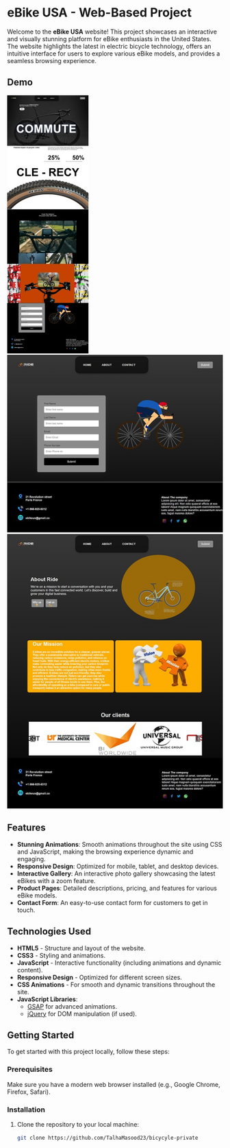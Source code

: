 # eBike USA - Web-Based Project

Welcome to the **eBike USA** website! This project showcases an interactive and visually stunning platform for eBike enthusiasts in the United States. The website highlights the latest in electric bicycle technology, offers an intuitive interface for users to explore various eBike models, and provides a seamless browsing experience.

## Demo

![eBike USA Website Demo home](image/001.jpeg)
![eBike USA Website Demo contact](image/002.jpeg)
![eBike USA Website Demo about](image/003.jpeg)


## Features

- **Stunning Animations**: Smooth animations throughout the site using CSS and JavaScript, making the browsing experience dynamic and engaging.
- **Responsive Design**: Optimized for mobile, tablet, and desktop devices.
- **Interactive Gallery**: An interactive photo gallery showcasing the latest eBikes with a zoom feature.
- **Product Pages**: Detailed descriptions, pricing, and features for various eBike models.
- **Contact Form**: An easy-to-use contact form for customers to get in touch.

## Technologies Used

- **HTML5** - Structure and layout of the website.
- **CSS3** - Styling and animations.
- **JavaScript** - Interactive functionality (including animations and dynamic content).
- **Responsive Design** - Optimized for different screen sizes.
- **CSS Animations** - For smooth and dynamic transitions throughout the site.
- **JavaScript Libraries**: 
  - [GSAP](https://greensock.com/gsap/) for advanced animations.
  - [jQuery](https://jquery.com/) for DOM manipulation (if used).

## Getting Started

To get started with this project locally, follow these steps:

### Prerequisites

Make sure you have a modern web browser installed (e.g., Google Chrome, Firefox, Safari).

### Installation

1. Clone the repository to your local machine:
   ```bash
   git clone https://github.com/TalhaMasood23/bicycyle-private
